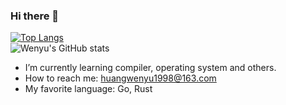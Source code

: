 ### Hi there 👋

<!--
**RobotHuang/RobotHuang** is a ✨ _special_ ✨ repository because its `README.md` (this file) appears on your GitHub profile.

Here are some ideas to get you started:

- 🔭 I’m currently working on ...
- 🌱 I’m currently learning ...
- 👯 I’m looking to collaborate on ...
- 🤔 I’m looking for help with ...
- 💬 Ask me about ...
- 📫 How to reach me: ...
- 😄 Pronouns: ...
- ⚡ Fun fact: ...
-->
[![Top Langs](https://github-readme-stats.vercel.app/api/top-langs/?username=RobotHuang&layout=compact)](https://github.com/RobotHuang/RobotHuang)  
![Wenyu's GitHub stats](https://github-readme-stats.vercel.app/api?username=RobotHuang&show_icons=true&theme=radical)
- I’m currently learning compiler, operating system and others.
- How to reach me: huangwenyu1998@163.com
- My favorite language: Go, Rust
